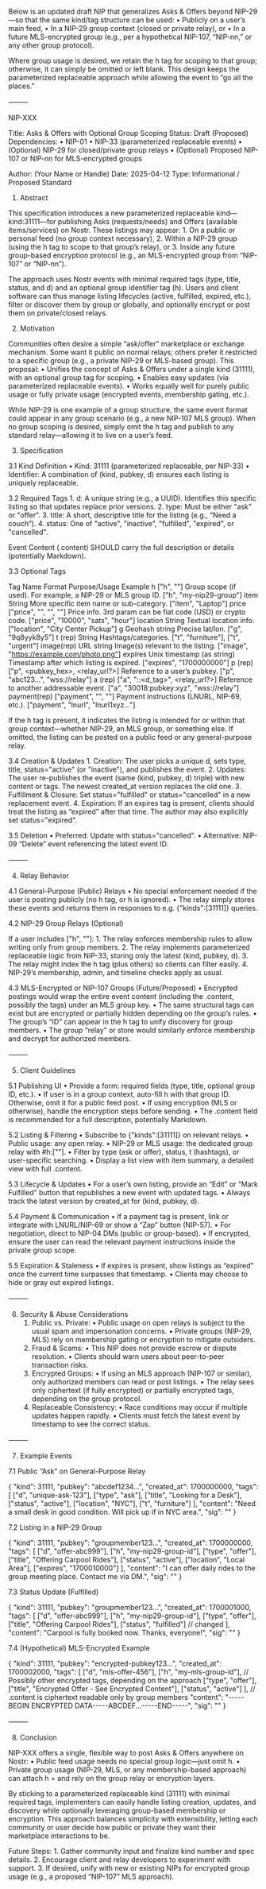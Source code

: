Below is an updated draft NIP that generalizes Asks & Offers beyond NIP-29—so that the same kind/tag structure can be used:
	•	Publicly on a user’s main feed,
	•	In a NIP-29 group context (closed or private relay), or
	•	In a future MLS-encrypted group (e.g., per a hypothetical NIP-107, “NIP-nn,” or any other group protocol).

Where group usage is desired, we retain the h tag for scoping to that group; otherwise, it can simply be omitted or left blank. This design keeps the parameterized replaceable approach while allowing the event to “go all the places.”

⸻

NIP-XXX

Title: Asks & Offers with Optional Group Scoping
Status: Draft (Proposed)
Dependencies:
	•	NIP-01
	•	NIP-33 (parameterized replaceable events)
	•	(Optional) NIP-29 for closed/private group relays
	•	(Optional) Proposed NIP-107 or NIP-nn for MLS-encrypted groups

Author: (Your Name or Handle)
Date: 2025-04-12
Type: Informational / Proposed Standard

1. Abstract

This specification introduces a new parameterized replaceable kind—kind:31111—for publishing Asks (requests/needs) and Offers (available items/services) on Nostr. These listings may appear:
	1.	On a public or personal feed (no group context necessary),
	2.	Within a NIP-29 group (using the h tag to scope to that group’s relay), or
	3.	Inside any future group-based encryption protocol (e.g., an MLS-encrypted group from “NIP-107” or “NIP-nn”).

The approach uses Nostr events with minimal required tags (type, title, status, and d) and an optional group identifier tag (h). Users and client software can thus manage listing lifecycles (active, fulfilled, expired, etc.), filter or discover them by group or globally, and optionally encrypt or post them on private/closed relays.

2. Motivation

Communities often desire a simple “ask/offer” marketplace or exchange mechanism. Some want it public on normal relays; others prefer it restricted to a specific group (e.g., a private NIP-29 or MLS-based group). This proposal:
	•	Unifies the concept of Asks & Offers under a single kind (31111), with an optional group tag for scoping.
	•	Enables easy updates (via parameterized replaceable events).
	•	Works equally well for purely public usage or fully private usage (encrypted events, membership gating, etc.).

While NIP-29 is one example of a group structure, the same event format could appear in any group scenario (e.g., a new NIP-107 MLS group). When no group scoping is desired, simply omit the h tag and publish to any standard relay—allowing it to live on a user’s feed.

3. Specification

3.1 Kind Definition
	•	Kind: 31111 (parameterized replaceable, per NIP-33)
	•	Identifier: A combination of (kind, pubkey, d) ensures each listing is uniquely replaceable.

3.2 Required Tags
	1.	d: A unique string (e.g., a UUID). Identifies this specific listing so that updates replace prior versions.
	2.	type: Must be either "ask" or "offer".
	3.	title: A short, descriptive title for the listing (e.g., “Need a couch”).
	4.	status: One of "active", "inactive", "fulfilled", "expired", or "cancelled".

Event Content (.content) SHOULD carry the full description or details (potentially Markdown).

3.3 Optional Tags

Tag Name	Format	Purpose/Usage	Example
h	["h", "<group-id>"]	Group scope (if used). For example, a NIP-29 or MLS group ID.	["h", "my-nip29-group"]
item	String	More specific item name or sub-category.	["item", "Laptop"]
price	["price", "<number>", "<currency>", "<frequency>"]	Price info. 3rd param can be fiat code (USD) or crypto code.	["price", "10000", "sats", "hour"]
location	String	Textual location info.	["location", "City Center Pickup"]
g	Geohash string	Precise lat/lon.	["g", "9q8yyk8y5"]
t (rep)	String	Hashtags/categories.	["t", "furniture"], ["t", "urgent"]
image(rep)	URL string	Image(s) relevant to the listing.	["image", "https://example.com/photo.png"]
expires	Unix timestamp (as string)	Timestamp after which listing is expired.	["expires", "1700000000"]
p (rep)	["p", <pubkey_hex>, <relay_url?>]	Reference to a user’s pubkey.	["p", "abc123...", "wss://relay"]
a (rep)	["a", "<kind>:<pubkey>:<d_tag>", <relay_url?>]	Reference to another addressable event.	["a", "30018:pubkey:xyz", "wss://relay"]
payment(rep)	["payment", "<type>", "<value>"]	Payment instructions (LNURL, NIP-69, etc.).	["payment", "lnurl", "lnurl1xyz..."]

If the h tag is present, it indicates the listing is intended for or within that group context—whether NIP-29, an MLS group, or something else. If omitted, the listing can be posted on a public feed or any general-purpose relay.

3.4 Creation & Updates
	1.	Creation: The user picks a unique d, sets type, title, status="active" (or "inactive"), and publishes the event.
	2.	Updates: The user re-publishes the event (same (kind, pubkey, d) triple) with new content or tags. The newest created_at version replaces the old one.
	3.	Fulfillment & Closure: Set status="fulfilled" or status="cancelled" in a new replacement event.
	4.	Expiration: If an expires tag is present, clients should treat the listing as “expired” after that time. The author may also explicitly set status="expired".

3.5 Deletion
	•	Preferred: Update with status="cancelled".
	•	Alternative: NIP-09 “Delete” event referencing the latest event ID.

⸻

4. Relay Behavior

4.1 General-Purpose (Public) Relays
	•	No special enforcement needed if the user is posting publicly (no h tag, or h is ignored).
	•	The relay simply stores these events and returns them in responses to e.g. {"kinds":[31111]} queries.

4.2 NIP-29 Group Relays (Optional)

If a user includes ["h", "<nip-29-group-id>"]:
	1.	The relay enforces membership rules to allow writing only from group members.
	2.	The relay implements parameterized replaceable logic from NIP-33, storing only the latest (kind, pubkey, d).
	3.	The relay might index the h tag (plus others) so clients can filter easily.
	4.	NIP-29’s membership, admin, and timeline checks apply as usual.

4.3 MLS-Encrypted or NIP-107 Groups (Future/Proposed)
	•	Encrypted postings would wrap the entire event content (including the .content, possibly the tags) under an MLS group key.
	•	The same structural tags can exist but are encrypted or partially hidden depending on the group’s rules.
	•	The group’s “ID” can appear in the h tag to unify discovery for group members.
	•	The group “relay” or store would similarly enforce membership and decrypt for authorized members.

⸻

5. Client Guidelines

5.1 Publishing UI
	•	Provide a form: required fields (type, title, optional group ID, etc.).
	•	If user is in a group context, auto-fill h with that group ID. Otherwise, omit it for a public feed post.
	•	If using encryption (MLS or otherwise), handle the encryption steps before sending.
	•	The .content field is recommended for a full description, potentially Markdown.

5.2 Listing & Filtering
	•	Subscribe to {"kinds":[31111]} on relevant relays.
	•	Public usage: any open relay.
	•	NIP-29 or MLS usage: the dedicated group relay with #h:["<group-id>"].
	•	Filter by type (ask or offer), status, t (hashtags), or user-specific searching.
	•	Display a list view with item summary, a detailed view with full .content.

5.3 Lifecycle & Updates
	•	For a user’s own listing, provide an “Edit” or “Mark Fulfilled” button that republishes a new event with updated tags.
	•	Always track the latest version by created_at for (kind, pubkey, d).

5.4 Payment & Communication
	•	If a payment tag is present, link or integrate with LNURL/NIP-69 or show a “Zap” button (NIP-57).
	•	For negotiation, direct to NIP-04 DMs (public or group-based).
	•	If encrypted, ensure the user can read the relevant payment instructions inside the private group scope.

5.5 Expiration & Staleness
	•	If expires is present, show listings as “expired” once the current time surpasses that timestamp.
	•	Clients may choose to hide or gray out expired listings.

⸻

6. Security & Abuse Considerations
	1.	Public vs. Private:
	•	Public usage on open relays is subject to the usual spam and impersonation concerns.
	•	Private groups (NIP-29, MLS) rely on membership gating or encryption to mitigate outsiders.
	2.	Fraud & Scams:
	•	This NIP does not provide escrow or dispute resolution.
	•	Clients should warn users about peer-to-peer transaction risks.
	3.	Encrypted Groups:
	•	If using an MLS approach (NIP-107 or similar), only authorized members can read or post listings.
	•	The relay sees only ciphertext (if fully encrypted) or partially encrypted tags, depending on the group protocol.
	4.	Replaceable Consistency:
	•	Race conditions may occur if multiple updates happen rapidly.
	•	Clients must fetch the latest event by timestamp to see the correct status.

⸻

7. Example Events

7.1 Public “Ask” on General-Purpose Relay

{
  "kind": 31111,
  "pubkey": "abcdef1234...",
  "created_at": 1700000000,
  "tags": [
    ["d", "unique-ask-123"],
    ["type", "ask"],
    ["title", "Looking for a Desk"],
    ["status", "active"],
    ["location", "NYC"],
    ["t", "furniture"]
  ],
  "content": "Need a small desk in good condition. Will pick up if in NYC area.",
  "sig": "<signature>"
}

7.2 Listing in a NIP-29 Group

{
  "kind": 31111,
  "pubkey": "groupmember123...",
  "created_at": 1700000000,
  "tags": [
    ["d", "offer-abc999"],
    ["h", "my-nip29-group-id"],
    ["type", "offer"],
    ["title", "Offering Carpool Rides"],
    ["status", "active"],
    ["location", "Local Area"],
    ["expires", "1700010000"]
  ],
  "content": "I can offer daily rides to the group meeting place. Contact me via DM.",
  "sig": "<signature>"
}

7.3 Status Update (Fulfilled)

{
  "kind": 31111,
  "pubkey": "groupmember123...",
  "created_at": 1700001000,
  "tags": [
    ["d", "offer-abc999"],
    ["h", "my-nip29-group-id"],
    ["type", "offer"],
    ["title", "Offering Carpool Rides"],
    ["status", "fulfilled"] // changed
  ],
  "content": "Carpool is fully booked now. Thanks, everyone!",
  "sig": "<signature>"
}

7.4 (Hypothetical) MLS-Encrypted Example

{
  "kind": 31111,
  "pubkey": "encrypted-pubkey123...",
  "created_at": 1700002000,
  "tags": [
    ["d", "mls-offer-456"],
    ["h", "my-mls-group-id"],
    // Possibly other encrypted tags, depending on the approach
    ["type", "offer"], 
    ["title", "Encrypted Offer - See Encrypted Content"],
    ["status", "active"]
  ],
  // .content is ciphertext readable only by group members
  "content": "-----BEGIN ENCRYPTED DATA-----ABCDEF...-----END-----",
  "sig": "<signature>"
}



⸻

8. Conclusion

NIP-XXX offers a single, flexible way to post Asks & Offers anywhere on Nostr:
	•	Public feed usage needs no special group logic—just omit h.
	•	Private group usage (NIP-29, MLS, or any membership-based approach) can attach h = <group-id> and rely on the group relay or encryption layers.

By sticking to a parameterized replaceable kind (31111) with minimal required tags, implementers can easily handle listing creation, updates, and discovery while optionally leveraging group-based membership or encryption. This approach balances simplicity with extensibility, letting each community or user decide how public or private they want their marketplace interactions to be.

Future Steps:
	1.	Gather community input and finalize kind number and spec details.
	2.	Encourage client and relay developers to experiment with support.
	3.	If desired, unify with new or existing NIPs for encrypted group usage (e.g., a proposed “NIP-107” MLS approach).

